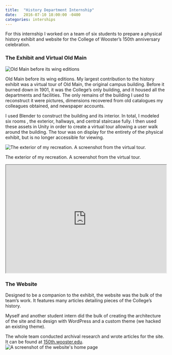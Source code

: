 ```yaml
---
title:  "History Department Internship"
date:   2016-07-10 18:00:00 -0400
categories: interships
---
```

For this internship I worked on a team of six students to prepare a physical history exhibit and website for the College of Wooster’s 150th anniversary celebration.

### The Exhibit and Virtual Old Main

![Old Main before its wing editions]({{site.baseurl}}/assets/old-main-old.jpg)

Old Main before its wing editions.
My largest contribution to the history exhibit was a virtual tour of Old Main, the original campus building. Before it burned down in 1901, it was the College’s only building, and it housed all the departments and facilities. The only remains of the building I used to reconstruct it were pictures, dimensions recovered from old catalogues my colleagues obtained, and newspaper accounts.

I used Blender to construct the building and its interior. In total, I modeled six rooms , the exterior, hallways, and central staircase fully. I then used these assets in Unity  in order to create a virtual tour allowing a user walk around the building. The tour was on display for the entirety of the physical exhibit, but is no longer accessible for viewing.

![The exterior of my recreation. A screenshot from the virtual tour.]({{site.baseurl}}/assets/oldmainShot.png)

The exterior of my recreation. A screenshot from the virtual tour.

<iframe src="https://p3d.in/e/9ny2V" allowsfullscreen="true" webkitallowfullscreen="true" width="100%" height="340"></iframe> 

### The Website

Designed to be a companion to the exhibit, the website was the bulk of the team’s work. It features many articles detailing pieces of the College’s history.

Myself and another student intern did the bulk of creating the architecture of the site and its design with WordPress and a custom theme (we hacked an existing theme).

The whole team conducted archival research and wrote articles for the site. It can be found at [150th.wooster.edu](https://150th.wooster.edu). 
![A screenshot of the website's home page]({{site.baseurl}}/assets/websiteShot.png)

